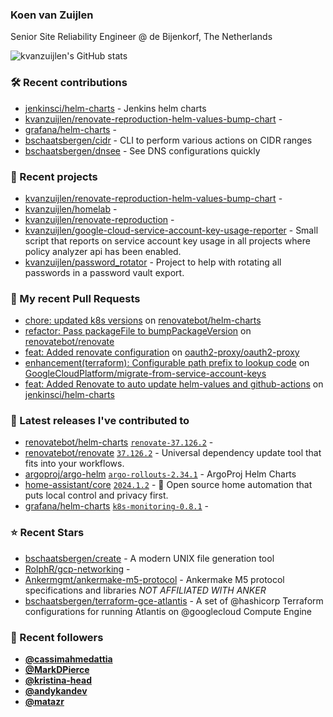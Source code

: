 ### Koen van Zuijlen

Senior Site Reliability Engineer @ de Bijenkorf, The Netherlands

![kvanzuijlen's GitHub stats](https://github-readme-stats.vercel.app/api?username=kvanzuijlen&show=reviews,discussions_started,discussions_answered,prs_merged,prs_merged_percentage&show_icons=true&theme=dark&cache_seconds=86400)

### 🛠️ Recent contributions

- [jenkinsci/helm-charts](https://github.com/jenkinsci/helm-charts) - Jenkins helm charts
- [kvanzuijlen/renovate-reproduction-helm-values-bump-chart](https://github.com/kvanzuijlen/renovate-reproduction-helm-values-bump-chart) - 
- [grafana/helm-charts](https://github.com/grafana/helm-charts) - 
- [bschaatsbergen/cidr](https://github.com/bschaatsbergen/cidr) - CLI to perform various actions on CIDR ranges
- [bschaatsbergen/dnsee](https://github.com/bschaatsbergen/dnsee) - See DNS configurations quickly

### 🌱 Recent projects

- [kvanzuijlen/renovate-reproduction-helm-values-bump-chart](https://github.com/kvanzuijlen/renovate-reproduction-helm-values-bump-chart) - 
- [kvanzuijlen/homelab](https://github.com/kvanzuijlen/homelab) - 
- [kvanzuijlen/renovate-reproduction](https://github.com/kvanzuijlen/renovate-reproduction) - 
- [kvanzuijlen/google-cloud-service-account-key-usage-reporter](https://github.com/kvanzuijlen/google-cloud-service-account-key-usage-reporter) - Small script that reports on service account key usage in all projects where policy analyzer api has been enabled.
- [kvanzuijlen/password_rotator](https://github.com/kvanzuijlen/password_rotator) - Project to help with rotating all passwords in a password vault export.

### 🚧 My recent Pull Requests

- [chore: updated k8s versions](https://github.com/renovatebot/helm-charts/pull/835) on [renovatebot/helm-charts](https://github.com/renovatebot/helm-charts)
- [refactor: Pass packageFile to bumpPackageVersion](https://github.com/renovatebot/renovate/pull/26538) on [renovatebot/renovate](https://github.com/renovatebot/renovate)
- [feat: Added renovate configuration](https://github.com/oauth2-proxy/oauth2-proxy/pull/2377) on [oauth2-proxy/oauth2-proxy](https://github.com/oauth2-proxy/oauth2-proxy)
- [enhancement(terraform): Configurable path prefix to lookup code](https://github.com/GoogleCloudPlatform/migrate-from-service-account-keys/pull/30) on [GoogleCloudPlatform/migrate-from-service-account-keys](https://github.com/GoogleCloudPlatform/migrate-from-service-account-keys)
- [feat: Added Renovate to auto update helm-values and github-actions](https://github.com/jenkinsci/helm-charts/pull/979) on [jenkinsci/helm-charts](https://github.com/jenkinsci/helm-charts)

### 🚀 Latest releases I've contributed to

- [renovatebot/helm-charts](https://github.com/renovatebot/helm-charts) [`renovate-37.126.2`](https://github.com/renovatebot/helm-charts/releases/tag/renovate-37.126.2) - 
- [renovatebot/renovate](https://github.com/renovatebot/renovate) [`37.126.2`](https://github.com/renovatebot/renovate/releases/tag/37.126.2) - Universal dependency update tool that fits into your workflows.
- [argoproj/argo-helm](https://github.com/argoproj/argo-helm) [`argo-rollouts-2.34.1`](https://github.com/argoproj/argo-helm/releases/tag/argo-rollouts-2.34.1) - ArgoProj Helm Charts
- [home-assistant/core](https://github.com/home-assistant/core) [`2024.1.2`](https://github.com/home-assistant/core/releases/tag/2024.1.2) - :house_with_garden: Open source home automation that puts local control and privacy first.
- [grafana/helm-charts](https://github.com/grafana/helm-charts) [`k8s-monitoring-0.8.1`](https://github.com/grafana/helm-charts/releases/tag/k8s-monitoring-0.8.1) - 

### ⭐ Recent Stars

- [bschaatsbergen/create](https://github.com/bschaatsbergen/create) - A modern UNIX file generation tool
- [RolphR/gcp-networking](https://github.com/RolphR/gcp-networking) - 
- [Ankermgmt/ankermake-m5-protocol](https://github.com/Ankermgmt/ankermake-m5-protocol) - Ankermake M5 protocol specifications and libraries *NOT AFFILIATED WITH ANKER*
- [bschaatsbergen/terraform-gce-atlantis](https://github.com/bschaatsbergen/terraform-gce-atlantis) - A set of @hashicorp Terraform configurations for running Atlantis on @googlecloud Compute Engine

### 👀 Recent followers

- [**@cassimahmedattia**](https://github.com/cassimahmedattia)
- [**@MarkDPierce**](https://github.com/MarkDPierce)
- [**@kristina-head**](https://github.com/kristina-head)
- [**@andykandev**](https://github.com/andykandev)
- [**@matazr**](https://github.com/matazr)
